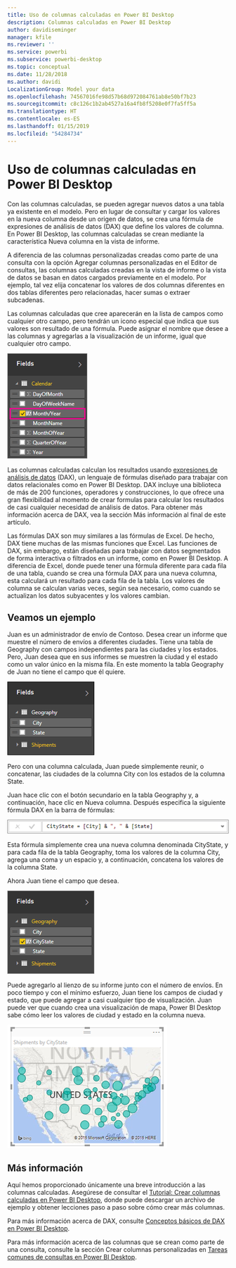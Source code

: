 ```yaml
---
title: Uso de columnas calculadas en Power BI Desktop
description: Columnas calculadas en Power BI Desktop
author: davidiseminger
manager: kfile
ms.reviewer: ''
ms.service: powerbi
ms.subservice: powerbi-desktop
ms.topic: conceptual
ms.date: 11/28/2018
ms.author: davidi
LocalizationGroup: Model your data
ms.openlocfilehash: 74567016fe98d57b68d972084761ab8e50bf7b23
ms.sourcegitcommit: c8c126c1b2ab4527a16a4fb8f5208e0f7fa5ff5a
ms.translationtype: HT
ms.contentlocale: es-ES
ms.lasthandoff: 01/15/2019
ms.locfileid: "54284734"
---
```

# <a name="using-calculated-columns-in-power-bi-desktop"></a>Uso de columnas calculadas en Power BI Desktop
Con las columnas calculadas, se pueden agregar nuevos datos a una tabla ya existente en el modelo. Pero en lugar de consultar y cargar los valores en la nueva columna desde un origen de datos, se crea una fórmula de expresiones de análisis de datos (DAX) que define los valores de columna. En Power BI Desktop, las columnas calculadas se crean mediante la característica Nueva columna en la vista de informe.

A diferencia de las columnas personalizadas creadas como parte de una consulta con la opción Agregar columnas personalizadas en el Editor de consultas, las columnas calculadas creadas en la vista de informe o la vista de datos se basan en datos cargados previamente en el modelo. Por ejemplo, tal vez elija concatenar los valores de dos columnas diferentes en dos tablas diferentes pero relacionadas, hacer sumas o extraer subcadenas.

Las columnas calculadas que cree aparecerán en la lista de campos como cualquier otro campo, pero tendrán un icono especial que indica que sus valores son resultado de una fórmula. Puede asignar el nombre que desee a las columnas y agregarlas a la visualización de un informe, igual que cualquier otro campo.

![](media/desktop-calculated-columns/calccolinpbid_fields.png)

Las columnas calculadas calculan los resultados usando [expresiones de análisis de datos](https://msdn.microsoft.com/library/gg413422.aspx) (DAX), un lenguaje de fórmulas diseñado para trabajar con datos relacionales como en Power BI Desktop. DAX incluye una biblioteca de más de 200 funciones, operadores y construcciones, lo que ofrece una gran flexibilidad al momento de crear formulas para calcular los resultados de casi cualquier necesidad de análisis de datos. Para obtener más información acerca de DAX, vea la sección Más información al final de este artículo.

Las fórmulas DAX son muy similares a las fórmulas de Excel. De hecho, DAX tiene muchas de las mismas funciones que Excel. Las funciones de DAX, sin embargo, están diseñadas para trabajar con datos segmentados de forma interactiva o filtrados en un informe, como en Power BI Desktop. A diferencia de Excel, donde puede tener una fórmula diferente para cada fila de una tabla, cuando se crea una fórmula DAX para una nueva columna, esta calculará un resultado para cada fila de la tabla. Los valores de columna se calculan varias veces, según sea necesario, como cuando se actualizan los datos subyacentes y los valores cambian.

## <a name="lets-look-at-an-example"></a>Veamos un ejemplo
Juan es un administrador de envío de Contoso. Desea crear un informe que muestre el número de envíos a diferentes ciudades. Tiene una tabla de Geography con campos independientes para las ciudades y los estados. Pero, Juan desea que en sus informes se muestren la ciudad y el estado como un valor único en la misma fila. En este momento la tabla Geography de Juan no tiene el campo que él quiere.

![](media/desktop-calculated-columns/calccolinpbid_cityandstatefields.png)

Pero con una columna calculada, Juan puede simplemente reunir, o concatenar, las ciudades de la columna City con los estados de la columna State.

Juan hace clic con el botón secundario en la tabla Geography y, a continuación, hace clic en Nueva columna. Después especifica la siguiente fórmula DAX en la barra de fórmulas:

![](media/desktop-calculated-columns/calccolinpbid_formula.png)

Esta fórmula simplemente crea una nueva columna denominada CityState, y para cada fila de la tabla Geography, toma los valores de la columna City, agrega una coma y un espacio y, a continuación, concatena los valores de la columna State.

Ahora Juan tiene el campo que desea.

![](media/desktop-calculated-columns/calccolinpbid_citystatefield.png)

Puede agregarlo al lienzo de su informe junto con el número de envíos. En poco tiempo y con el mínimo esfuerzo, Juan tiene los campos de ciudad y estado, que puede agregar a casi cualquier tipo de visualización. Juan puede ver que cuando crea una visualización de mapa, Power BI Desktop sabe cómo leer los valores de ciudad y estado en la columna nueva.

![](media/desktop-calculated-columns/calccolinpbid_citystatemap.png)

## <a name="learn-more"></a>Más información
Aquí hemos proporcionado únicamente una breve introducción a las columnas calculadas. Asegúrese de consultar el [Tutorial: Crear columnas calculadas en Power BI Desktop](desktop-tutorial-create-calculated-columns.md), donde puede descargar un archivo de ejemplo y obtener lecciones paso a paso sobre cómo crear más columnas. 

Para más información acerca de DAX, consulte [Conceptos básicos de DAX en Power BI Desktop](desktop-quickstart-learn-dax-basics.md).

Para más información acerca de las columnas que se crean como parte de una consulta, consulte la sección Crear columnas personalizadas en [Tareas comunes de consultas en Power BI Desktop](desktop-common-query-tasks.md).  

